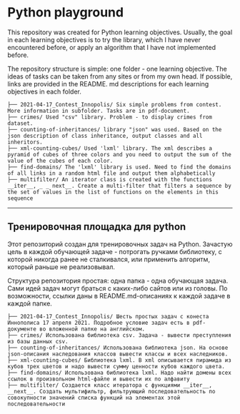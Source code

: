 # Python playground

This repository was created for Python learning objectives. Usually, the goal in each  learning objectives is to try the library, which I have never encountered before, or apply an algorithm that I have not implemented before.

The repository structure is simple: one folder - one  learning objective.
The ideas of tasks can be taken from any sites or from my own head. If possible, links are provided in the README. md descriptions for each  learning objectives in each folder.
```
├── 2021-04-17_Contest_Innopolis/ Six simple problems from contest. More information in subfolder. Tasks are in pdf-document.
├── crimes/ Used "csv" library. Problem - to display crimes from dataset.
├── counting-of-inheritances/ library "json" was used. Based on the json description of class inheritance, output classes and all inheritors.
├── xml-counting-cubes/ Used 'lxml' library. The xml describes a pyramid of cubes of three colors and you need to output the sum of the value of the cubes of each color.
├── find-domains/ The 'lxml' library is used. Need to find the domains of all links in a random html file and output them alphabetically
├── multifilter/ An iterator class is created with the functions __iter__, _ _ next__. Create a multi-filter that filters a sequence by the set of values in the list of functions on the elements in this sequence
```
________________

## Тренировочная площадка для python

Этот репозиторий создан для тренировочных задач на Python. Зачастую цель в каждой обучающей задаче - потрогать ручками библиотеку, с которой никогда ранее не сталкивался, или применить алгоритм, который раньше не реализовывал.

Структура репозитория простая: одна папка - одна обучающая задача. 
Сами идей задач могут браться с каких-либо сайтов или из головы. По возможности, ссылки даны в README.md-описаниях к каждой задаче в каждой папке.
```
├── 2021-04-17_Contest_Innopolis/ Шесть простых задач с конеста Иннополиса 17 апреля 2021. Подробное условие задач есть в pdf-документе во вложенной папке на английском.
├── crimes/ Использована библиотека csv. Задача - вывести преступления из базы данных csv.
├── counting-of-inheritances/ Использована библиотека json. На основе json-описания наследования классов вывести классы и всех наследников.
├── xml-counting-cubes/ Библиотека lxml. В xml описывается пирамида из кубов трех цветов и надо вывести сумму ценности кубов каждого цвета.
├── find-domains/ Использована библиотека lxml. Надо найти домены всех ссылок в произвольном html-файле и вывести их по алфавиту
├── multifilter/ Создается класс итератора с функциями __iter__, __next__. Создать мультифильтр, фильтрующий последовательность по совокупности значений списка функций на элементах этой последовательности
```
